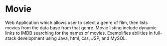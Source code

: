 # Movie

Web Application which allows user to select a genre of film, then lists movies from the data base from that genre. Movie listing include dynamic links to IMDB searching for the names of movies. Exemplifies abilities in full-stack development using Java, html, css, JSP, and MySQL. 
